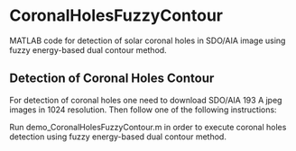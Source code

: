 # CoronalHolesFuzzyContour
MATLAB code for detection of solar coronal holes in SDO/AIA image using fuzzy energy-based dual contour method.

## Detection of Coronal Holes Contour

For detection of coronal holes one need to download SDO/AIA 193 A jpeg images in 1024 resolution. Then follow one of the following instructions: 

Run demo_CoronalHolesFuzzyContour.m in order to execute coronal holes detection using fuzzy energy-based dual contour method.

